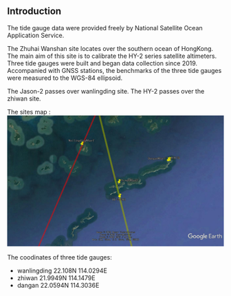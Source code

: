 ## Introduction

The tide gauge data were provided freely by National Satellite Ocean Application Service.

The Zhuhai Wanshan site locates over the southern ocean of HongKong.  The main aim of this site is to calibrate the HY-2 series satellite altimeters. Three tide gauges were built and began data collection since 2019. Accompanied with GNSS stations, the benchmarks of the three tide gauges were measured to the WGS-84 ellipsoid.

The Jason-2 passes over wanlingding site. The HY-2 passes over the zhiwan site.

The sites map :
![](./zhws.png)

The coodinates of three tide gauges:

- wanlingding 22.108N 114.0294E
- zhiwan 21.9949N 114.1479E
- dangan 22.0594N 114.3036E